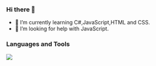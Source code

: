 ### Hi there 👋

- 🌱 I’m currently learning C#,JavaScript,HTML and CSS.
- 🤔 I’m looking for help with JavaScript.

### Languages and Tools

<a href="https://skillicons.dev">
   <img src=https://skillicons.dev/icons?i=cs,js,html,css,python&perline=5>
</a>
